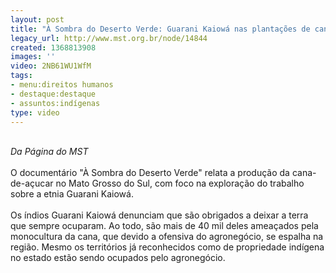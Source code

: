 ```yaml
---
layout: post
title: "À Sombra do Deserto Verde: Guarani Kaiowá nas plantações de cana"
legacy_url: http://www.mst.org.br/node/14844
created: 1368813908
images: ''
video: 2NB61WU1WfM
tags:
- menu:direitos humanos
- destaque:destaque
- assuntos:indígenas
type: video
---
```

<p><br><em>Da Página do MST</em><br><br>O documentário "À Sombra do Deserto Verde" relata a produção da cana-de-açucar no Mato Grosso do Sul, com foco na exploração do trabalho sobre a etnia Guarani Kaiowá.<br><br>Os índios Guarani Kaiowá denunciam que são obrigados a deixar a terra que sempre ocuparam. Ao todo, são mais de 40 mil deles ameaçados pela monocultura da cana, que devido a ofensiva do agronegócio, se espalha na região. Mesmo os territórios já reconhecidos como de propriedade indígena no estado estão sendo ocupados pelo agronegócio.</p><p><br>&nbsp;<br><object data="http://www.youtube.com/v/2NB61WU1WfM&amp;feature" type="application/x-shockwave-flash" height="500" width="600"><param name="data" value="http://www.youtube.com/v/2NB61WU1WfM&amp;feature"><param name="src" value="http://www.youtube.com/v/2NB61WU1WfM&amp;feature"></object></p><p><br><br>&nbsp;</p>
